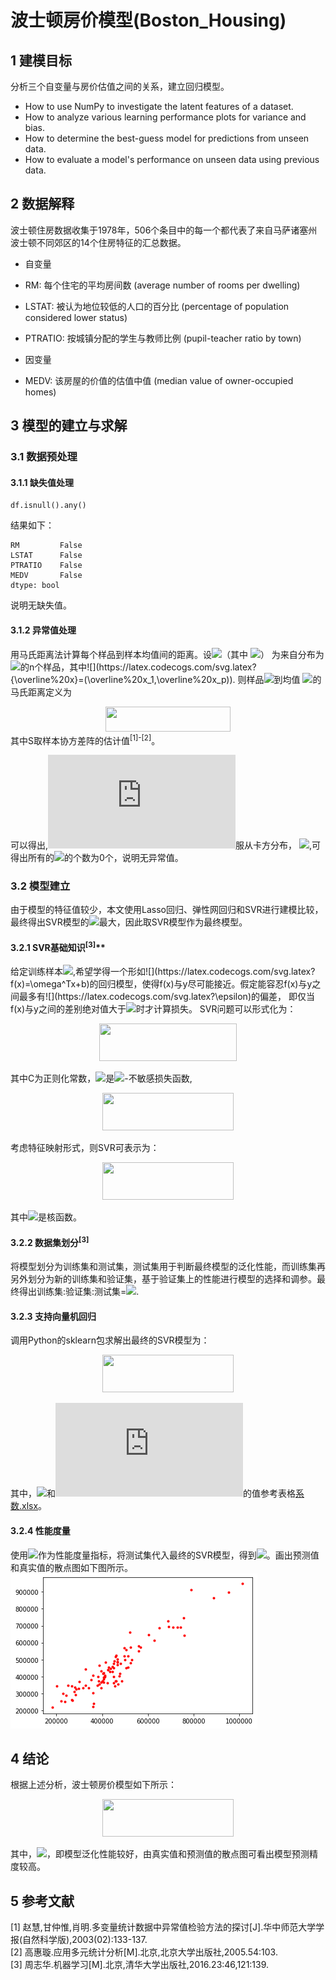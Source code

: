 # 波士顿房价模型(Boston_Housing)

## 1 建模目标
分析三个自变量与房价估值之间的关系，建立回归模型。
- How to use NumPy to investigate the latent features of a dataset.
- How to analyze various learning performance plots for variance and bias.
- How to determine the best-guess model for predictions from unseen data.
- How to evaluate a model's performance on unseen data using previous data.

## 2 数据解释
波士顿住房数据收集于1978年，506个条目中的每一个都代表了来自马萨诸塞州波士顿不同郊区的14个住房特征的汇总数据。
- 自变量
 - RM: 每个住宅的平均房间数 (average number of rooms per dwelling)
 - LSTAT: 被认为地位较低的人口的百分比 (percentage of population considered lower status)
 - PTRATIO: 按城镇分配的学生与教师比例 (pupil-teacher ratio by town)

- 因变量
 - MEDV: 该房屋的价值的估值中值 (median value of owner-occupied homes)

## 3 模型的建立与求解
### 3.1 数据预处理
#### 3.1.1 缺失值处理
```python3
df.isnull().any()
```
结果如下：
```python3
RM         False
LSTAT      False
PTRATIO    False
MEDV       False
dtype: bool
```
说明无缺失值。

#### 3.1.2 异常值处理
用马氏距离法计算每个样品到样本均值间的距离。设![](https://latex.codecogs.com/svg.latex?x^{(1)},...,x^{(n)})（其中 ![](https://latex.codecogs.com/svg.latex?x^{(i)}=(x_{i1},...,x_{ip})%27)）
为来自分布为![](https://latex.codecogs.com/svg.latex?N_p(\overline%20x,S))的n个样品，其中![](https://latex.codecogs.com/svg.latex?{\overline%20x}=(\overline%20x_1,\overline%20x_p)).
则样品![](https://latex.codecogs.com/svg.latex?x^{(i)})到均值 ![](https://latex.codecogs.com/svg.latex?\overline%20x)的马氏距离定义为<br>
<div align=center><img width="200" height="40" src="https://latex.codecogs.com/svg.latex?D_i^2(x)=%20(x_i-\overline%20x)S^{-1}(x_i-\overline%20x)^T"/></div>
其中S取样本协方差阵的估计值<sup>[1]-[2]</sup>。<br>

可以得出,![](https://latex.codecogs.com/svg.latex?D_i)服从卡方分布，
![](https://latex.codecogs.com/svg.latex?\chi^2_{0.05}(4)=11.14),可得出所有的![](https://latex.codecogs.com/svg.latex?D_i^2%3E11.14)的个数为0个，说明无异常值。

### 3.2 模型建立
由于模型的特征值较少，本文使用Lasso回归、弹性网回归和SVR进行建模比较，最终得出SVR模型的![](https://latex.codecogs.com/svg.latex?R^2)最大，因此取SVR模型作为最终模型。

#### 3.2.1 SVR基础知识<sup>[3]</sup>**<br>
给定训练样本![](https://latex.codecogs.com/svg.latex?D=\{(x_1,y_1),(x_2,y_2),...,(x_m,y_m)\},y_i\in{R}),希望学得一个形如![](https://latex.codecogs.com/svg.latex?f(x)=\omega^Tx+b)的回归模型，使得f(x)与y尽可能接近。假定能容忍f(x)与y之间最多有![](https://latex.codecogs.com/svg.latex?\epsilon)的偏差，
即仅当f(x)与y之间的差别绝对值大于![](https://latex.codecogs.com/svg.latex?\epsilon)时才计算损失。
SVR问题可以形式化为：
<div align=center><img width="220" height="60" src="https://latex.codecogs.com/svg.latex?\min%20\limits_{\omega,b}%20\frac{1}{2}||\omega||^2+C\sum\limits_{i=1}^ml_{\epsilon}(f(x_i)-y_i)"/></div>

其中C为正则化常数，![](https://latex.codecogs.com/svg.latex?l_{\epsilon})是![](https://latex.codecogs.com/svg.latex?\epsilon)-不敏感损失函数,
<div align=center><img width="210" height="60" src="https://latex.codecogs.com/svg.latex?l_{\epsilon}(z)=\left\{\begin{aligned}0&,%20&%20if%20|z|\leq%20\epsilon;\\|z|-\epsilon%20&,&otherwise.%20\\\end{aligned}\right."/></div>

考虑特征映射形式，则SVR可表示为：
<div align=center><img width="210" height="60" src="https://latex.codecogs.com/svg.latex?f(x)=\sum\limits_{i=1}^m\alpha_i\kappa(x,x_i)+b"/></div>

其中![](https://latex.codecogs.com/svg.latex?\kappa(x,x_i))是核函数。

#### 3.2.2 数据集划分<sup>[3]</sup>
将模型划分为训练集和测试集，测试集用于判断最终模型的泛化性能，而训练集再另外划分为新的训练集和验证集，基于验证集上的性能进行模型的选择和调参。最终得出训练集:验证集:测试集=![](https://latex.codecogs.com/svg.latex?\frac{13}{25}:\frac{1}{5}:\frac{7}{25}).

#### 3.2.3 支持向量机回归
调用Python的sklearn包求解出最终的SVR模型为：
<div align=center><img width="210" height="60" src="https://latex.codecogs.com/svg.latex?f(x)=\sum\limits_{i=1}^{342}\alpha_i(x^Tx_i)^3+b"/></div>

其中，![](https://latex.codecogs.com/svg.latex?\alpha_i)和![](https://latex.codecogs.com/svg.latex?b)的值参考表格[系数.xlsx](https://github.com/K-m9/Boston_Housing/blob/master/%E7%B3%BB%E6%95%B0.xlsx)。

#### 3.2.4 性能度量
使用![](https://latex.codecogs.com/svg.latex?R^2)作为性能度量指标，将测试集代入最终的SVR模型，得到![](https://latex.codecogs.com/svg.latex?R^2=0.8688)。画出预测值和真实值的散点图如下图所示。
![](https://github.com/K-m9/Boston_Housing/blob/master/pred_true.png)

## 4 结论
根据上述分析，波士顿房价模型如下所示：
<div align=center><img width="210" height="60" src="https://latex.codecogs.com/svg.latex?f(x)=\sum\limits_{i=1}^{342}\alpha_i(x^Tx_i)^3+b"/></div>

其中，![](https://latex.codecogs.com/svg.latex?R^2=0.8688)，即模型泛化性能较好，由真实值和预测值的散点图可看出模型预测精度较高。

## 5 参考文献
[1] 赵慧,甘仲惟,肖明.多变量统计数据中异常值检验方法的探讨[J].华中师范大学学报(自然科学版),2003(02):133-137.<br>
[2] 高惠璇.应用多元统计分析[M].北京,北京大学出版社,2005.54:103.<br>
[3] 周志华.机器学习[M].北京,清华大学出版社,2016.23:46,121:139.
